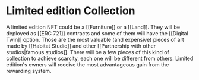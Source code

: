 # Limited edition Collection

A limited edition NFT could be a [[Furniture]] or a [[Land]]. They will be deployed as [[ERC 721]] contracts and some of them will have the [[Digital Twin]] option.
Those are the most valuable (and expensive) pieces of art made by [[Habitat Studio]] and other [[Partnership with other studios|famous studios]].
There will be a few pieces of this kind of collection to achieve scarcity, each one will be different from others.
Limited edition's owners will receive the most advantageous gain from the rewarding system.
